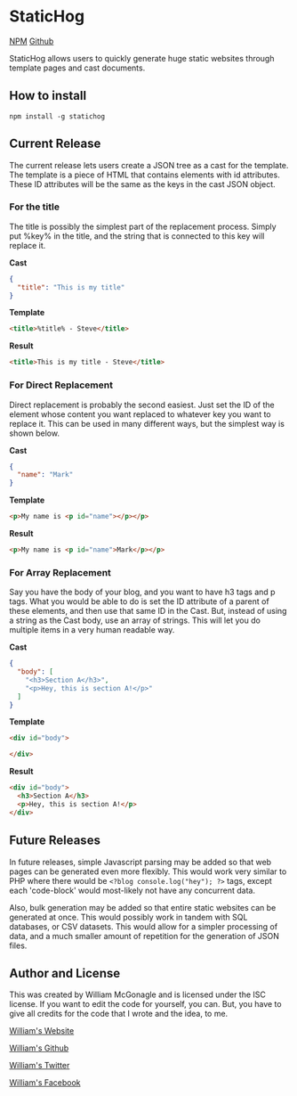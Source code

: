# StaticHog

[NPM](https://www.npmjs.com/package/statichog) [Github](https://github.com/William-McGonagle/statichog)

StaticHog allows users to quickly generate huge static websites through template pages and cast documents.

## How to install

`npm install -g statichog`

## Current Release

The current release lets users create a JSON tree as a cast for the template. The template is a piece of HTML that contains elements with id attributes. These ID attributes will be the same as the keys in the cast JSON object.

### For the title

The title is possibly the simplest part of the replacement process. Simply put %key% in the title, and the string that is connected to this key will replace it.

**Cast**

```JSON
{
  "title": "This is my title"
}
```

**Template**

```HTML
<title>%title% - Steve</title>
```

**Result**

```HTML
<title>This is my title - Steve</title>
```

### For Direct Replacement

Direct replacement is probably the second easiest. Just set the ID of the element whose content you want replaced to whatever key you want to replace it. This can be used in many different ways, but the simplest way is shown below.

**Cast**

```JSON
{
  "name": "Mark"
}
```

**Template**

```HTML
<p>My name is <p id="name"></p></p>
```

**Result**

```HTML
<p>My name is <p id="name">Mark</p></p>
```

### For Array Replacement

Say you have the body of your blog, and you want to have h3 tags and p tags. What you would be able to do is set the ID attribute of a parent of these elements, and then use that same ID in the Cast. But, instead of using a string as the Cast body, use an array of strings. This will let you do multiple items in a very human readable way.

**Cast**

```JSON
{
  "body": [
    "<h3>Section A</h3>",
    "<p>Hey, this is section A!</p>"
  ]
}
```

**Template**

```HTML
<div id="body">

</div>
```

**Result**

```HTML
<div id="body">
  <h3>Section A</h3>
  <p>Hey, this is section A!</p>
</div>
```

## Future Releases

In future releases, simple Javascript parsing may be added so that web pages can be generated even more flexibly. This would work very similar to PHP where there would be `<?blog console.log("hey"); ?>` tags, except each 'code-block' would most-likely not have any concurrent data.

Also, bulk generation may be added so that entire static websites can be generated at once. This would possibly work in tandem with SQL databases, or CSV datasets. This would allow for a simpler processing of data, and a much smaller amount of repetition for the generation of JSON files.

## Author and License

This was created by William McGonagle and is licensed under the ISC license. If you want to edit the code for yourself, you can. But, you have to give all credits for the code that I wrote and the idea, to me.

[William's Website](https://william-mcgonagle.github.io)

[William's Github](https://github.com/William-McGonagle)

[William's Twitter](https://twitter.com/WilliamMcGona11)

[William's Facebook](https://www.facebook.com/william.mcgonagle.520/)
